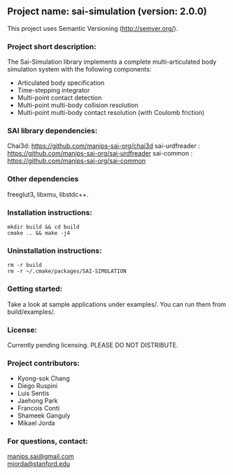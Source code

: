 ## Project name: sai-simulation (version: 2.0.0)
This project uses Semantic Versioning (http://semver.org/).

### Project short description:
The Sai-Simulation library implements a complete multi-articulated body 
simulation system with the following components:

* Articulated body specification
* Time-stepping integrator
* Multi-point contact detection
* Multi-point multi-body collision resolution
* Multi-point multi-body contact resolution (with Coulomb friction)

### SAI library dependencies:
Chai3d: https://github.com/manips-sai-org/chai3d
sai-urdfreader : https://github.com/manips-sai-org/sai-urdfreader
sai-common : https://github.com/manips-sai-org/sai-common

### Other dependencies
freeglut3, libxmu, libstdc++.

### Installation instructions:
```
mkdir build && cd build
cmake .. && make -j4
```

### Uninstallation instructions: 
```
rm -r build
rm -r ~/.cmake/packages/SAI-SIMULATION
```

### Getting started:
Take a look at sample applications under examples/.
You can run them from build/examples/.

### License:
Currently pending licensing. PLEASE DO NOT DISTRIBUTE.

### Project contributors:

* Kyong-sok Chang
* Diego Ruspini
* Luis Sentis
* Jaehong Park
* Francois Conti
* Shameek Ganguly
* Mikael Jorda

### For questions, contact:
manips.sai@gmail.com  
mjorda@stanford.edu  
